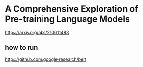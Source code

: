 # A Comprehensive Exploration of Pre-training Language Models
https://arxiv.org/abs/2106.11483
## how to run
https://github.com/google-research/bert
